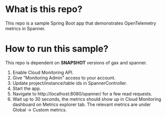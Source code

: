 # What is this repo?
This repo is a sample Spring Boot app that demonstrates OpenTelemetry metrics in Spanner.

# How to run this sample?
This repo is dependent on **SNAPSHOT** versions of gax and spanner.
1. Enable Cloud Monitoring API. 
2. Give "Monitoring Admin" access to your account.
2. Update project/instance/table ids in SpannerController. 
2. Start the app. 
3. Navigate to http://localhost:8080/spanner/ for a few read requests.
4. Wait up to 30 seconds, the metrics should show up in Cloud Monitoring dashboard on Metrics explorer tab. The relevant metrics are under Global -> Custom metrics. 

